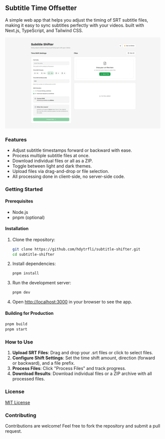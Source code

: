 ## Subtitle Time Offsetter

A simple web app that helps you adjust the timing of SRT subtitle files, making it easy to sync subtitles perfectly with your videos. built with Next.js, TypeScript, and Tailwind CSS.

![Subtitle Shifter Screenshot](.github/asset/image.png)

### Features

- Adjust subtitle timestamps forward or backward with ease.
- Process multiple subtitle files at once.
- Download individual files or all as a ZIP.
- Toggle between light and dark themes.
- Upload files via drag-and-drop or file selection.
- All processing done in client-side, no server-side code.

### Getting Started

#### Prerequisites

- Node.js
- pnpm (optional)

#### Installation

1. Clone the repository:

   ```bash
   git clone https://github.com/hdytrfli/subtitle-shifter.git
   cd subtitle-shifter
   ```

2. Install dependencies:

   ```bash
   pnpm install
   ```

3. Run the development server:

   ```bash
   pnpm dev
   ```

4. Open [http://localhost:3000](http://localhost:3000) in your browser to see the app.

#### Building for Production

```bash
pnpm build
pnpm start
```

### How to Use

1. **Upload SRT Files**: Drag and drop your .srt files or click to select files.
2. **Configure Shift Settings**: Set the time shift amount, direction (forward or backward), and a file prefix.
3. **Process Files**: Click "Process Files" and track progress.
4. **Download Results**: Download individual files or a ZIP archive with all processed files.

### License

[MIT License](LICENSE)

### Contributing

Contributions are welcome! Feel free to fork the repository and submit a pull request.
